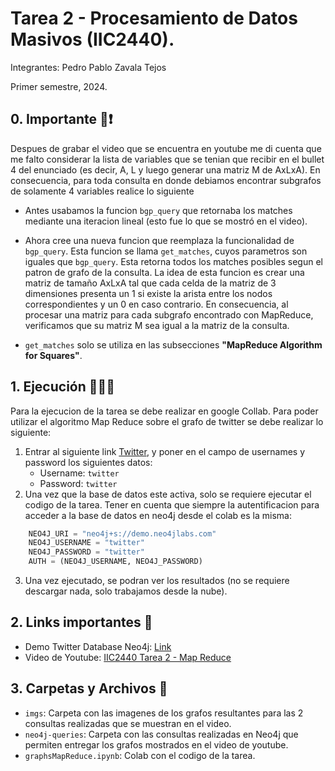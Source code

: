 
# Tarea 2 - Procesamiento de Datos Masivos (IIC2440).
Integrantes: Pedro Pablo Zavala Tejos

Primer semestre, 2024. 

## 0. Importante 🚨❗️
Despues de grabar el video que se encuentra en youtube me di cuenta que me falto considerar la lista de variables que se tenian que recibir en el bullet 4 del enunciado (es decir, A, L y luego generar una matriz M de AxLxA). En consecuencia, para toda consulta en donde debiamos encontrar subgrafos de solamente 4 variables realice lo siguiente

* Antes usabamos la funcion `bgp_query` que retornaba los matches mediante una iteracion lineal (esto fue lo que se mostró en el video). 

* Ahora cree una nueva funcion que reemplaza la funcionalidad de `bgp_query`. Esta funcion se llama `get_matches`, cuyos parametros son iguales que `bgp_query`. Esta retorna todos los matches posibles segun el patron de grafo de la consulta. La idea de esta funcion es crear una matriz de tamaño AxLxA tal que cada celda de la matriz de 3 dimensiones presenta un 1 si existe la arista entre los nodos correspondientes y un 0 en caso contrario. En consecuencia, al procesar una matriz para cada subgrafo encontrado con MapReduce, verificamos que su matriz M sea igual a la matriz de la consulta.

* `get_matches` solo se utiliza en las subsecciones **"MapReduce Algorithm for Squares"**. 


## 1. Ejecución 👨🏻‍💻
Para la ejecucion de la tarea se debe realizar en google Collab. Para poder utilizar el algoritmo Map Reduce sobre el grafo de twitter se debe realizar lo siguiente:
1.  Entrar al siguiente link [Twitter](https://demo.neo4jlabs.com:7473/browser/?dbms=neo4j://twitter@demo.neo4jlabs.com&db=twitter), y poner en el campo de usernames y password los siguientes datos:
    * Username: `twitter`
    * Password: `twitter`
2. Una vez que la base de datos este activa, solo se requiere ejecutar el codigo de la tarea. Tener en cuenta que siempre la autentificacion para acceder a la base de datos en neo4j desde el colab es la misma: 
```python
    NEO4J_URI = "neo4j+s://demo.neo4jlabs.com"
    NEO4J_USERNAME = "twitter"
    NEO4J_PASSWORD = "twitter"
    AUTH = (NEO4J_USERNAME, NEO4J_PASSWORD)
```
3. Una vez ejecutado, se podran ver los resultados (no se requiere descargar nada, solo trabajamos desde la nube).

## 2. Links importantes 🔗
* Demo Twitter Database Neo4j: [Link](https://demo.neo4jlabs.com:7473/browser/?dbms=neo4j://twitter@demo.neo4jlabs.com&db=twitter)
* Video de Youtube: [IIC2440 Tarea 2 - Map Reduce](https://youtu.be/TZD3ITaT__U)
## 3. Carpetas y Archivos 📂
* `imgs`: Carpeta con las imagenes de los grafos resultantes para las 2 consultas realizadas que se muestran en el video.
* `neo4j-queries`: Carpeta con las consultas realizadas en Neo4j que permiten entregar los grafos mostrados en el video de youtube. 
* `graphsMapReduce.ipynb`: Colab con el codigo de la tarea. 

